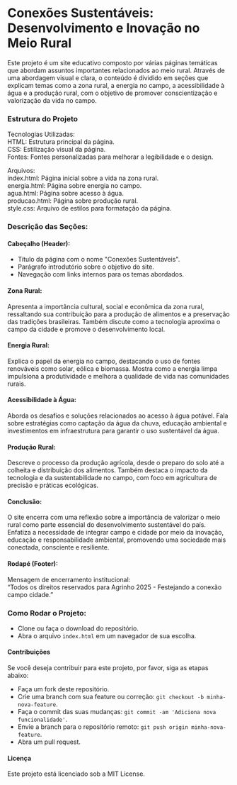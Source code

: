 # Conexões Sustentáveis: Desenvolvimento e Inovação no Meio Rural 

Este projeto é um site educativo composto por várias páginas temáticas que abordam assuntos importantes relacionados ao meio rural. Através de uma abordagem visual e clara, o conteúdo é dividido em seções que explicam temas como a zona rural, a energia no campo, a acessibilidade à água e a produção rural, com o objetivo de promover conscientização e valorização da vida no campo.

### Estrutura do Projeto  
Tecnologias Utilizadas:  
HTML: Estrutura principal da página.  
CSS: Estilização visual da página.  
Fontes: Fontes personalizadas para melhorar a legibilidade e o design.  

Arquivos:  
index.html: Página inicial sobre a vida na zona rural.  
energia.html: Página sobre energia no campo.  
agua.html: Página sobre acesso à água.  
producao.html: Página sobre produção rural.  
style.css: Arquivo de estilos para formatação da página.

### Descrição das Seções:  

#### Cabeçalho (Header):  
* Título da página com o nome "Conexões Sustentáveis".  
* Parágrafo introdutório sobre o objetivo do site.  
* Navegação com links internos para os temas abordados.

#### Zona Rural:  
Apresenta a importância cultural, social e econômica da zona rural, ressaltando sua contribuição para a produção de alimentos e a preservação das tradições brasileiras. Também discute como a tecnologia aproxima o campo da cidade e promove o desenvolvimento local.

#### Energia Rural:  
Explica o papel da energia no campo, destacando o uso de fontes renováveis como solar, eólica e biomassa. Mostra como a energia limpa impulsiona a produtividade e melhora a qualidade de vida nas comunidades rurais.

#### Acessibilidade à Água:  
Aborda os desafios e soluções relacionados ao acesso à água potável. Fala sobre estratégias como captação da água da chuva, educação ambiental e investimentos em infraestrutura para garantir o uso sustentável da água.

#### Produção Rural:  
Descreve o processo da produção agrícola, desde o preparo do solo até a colheita e distribuição dos alimentos. Também destaca o impacto da tecnologia e da sustentabilidade no campo, com foco em agricultura de precisão e práticas ecológicas.

#### Conclusão:  
O site encerra com uma reflexão sobre a importância de valorizar o meio rural como parte essencial do desenvolvimento sustentável do país. Enfatiza a necessidade de integrar campo e cidade por meio da inovação, educação e responsabilidade ambiental, promovendo uma sociedade mais conectada, consciente e resiliente.

#### Rodapé (Footer):  
Mensagem de encerramento institucional:  
“Todos os direitos reservados para Agrinho 2025 - Festejando a conexão campo cidade.”

### Como Rodar o Projeto:  
* Clone ou faça o download do repositório.  
* Abra o arquivo `index.html` em um navegador de sua escolha.

#### Contribuições  
Se você deseja contribuir para este projeto, por favor, siga as etapas abaixo:  
* Faça um fork deste repositório.  
* Crie uma branch com sua feature ou correção: `git checkout -b minha-nova-feature`.  
* Faça o commit das suas mudanças: `git commit -am 'Adiciona nova funcionalidade'`.  
* Envie a branch para o repositório remoto: `git push origin minha-nova-feature`.  
* Abra um pull request.

#### Licença  
Este projeto está licenciado sob a MIT License.



